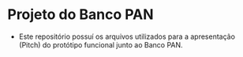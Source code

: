 # Projeto do Banco PAN

- Este repositório possuí os arquivos utilizados para a apresentação (Pitch) do protótipo funcional junto ao Banco PAN.
